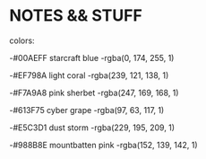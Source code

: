 <h1>NOTES && STUFF</h1>

colors:

-#00AEFF starcraft blue
-rgba(0, 174, 255, 1)

-#EF798A light coral
-rgba(239, 121, 138, 1)

-#F7A9A8 pink sherbet
-rgba(247, 169, 168, 1)

-#613F75 cyber grape
-rgba(97, 63, 117, 1)

-#E5C3D1 dust storm
-rgba(229, 195, 209, 1)

-#988B8E mountbatten pink
-rgba(152, 139, 142, 1)
